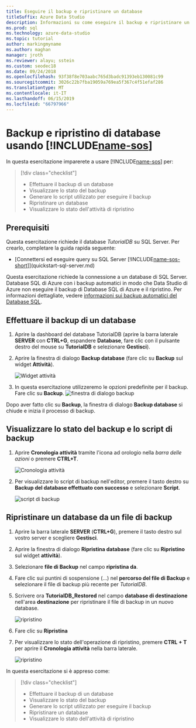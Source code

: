 ```yaml
---
title: Eseguire il backup e ripristinare un database
titleSuffix: Azure Data Studio
description: Informazioni su come eseguire il backup e ripristinare un database tramite Data Studio di Azure
ms.prod: sql
ms.technology: azure-data-studio
ms.topic: tutorial
author: markingmyname
ms.author: maghan
manager: jroth
ms.reviewer: alayu; sstein
ms.custom: seodec18
ms.date: 09/24/2018
ms.openlocfilehash: 93f38f8e703aabc765d3badc91393eb130081c99
ms.sourcegitcommit: 3026c22b7fba19059a769ea5f367c4f51efaf286
ms.translationtype: MT
ms.contentlocale: it-IT
ms.lasthandoff: 06/15/2019
ms.locfileid: "66797966"
---
```

# <a name="backup-and-restore-databases-using-includename-sosincludesname-sos-shortmd"></a>Backup e ripristino di database usando [!INCLUDE[name-sos](../includes/name-sos-short.md)]

In questa esercitazione imparerete a usare [!INCLUDE[name-sos](../includes/name-sos-short.md)] per:
> [!div class="checklist"]
> * Effettuare il backup di un database 
> * Visualizzare lo stato del backup
> * Generare lo script utilizzato per eseguire il backup
> * Ripristinare un database
> * Visualizzare lo stato dell'attività di ripristino

## <a name="prerequisites"></a>Prerequisiti

Questa esercitazione richiede il database *TutorialDB* su SQL Server. Per crearlo, completare la guida rapida seguente:

- [Connettersi ed eseguire query su SQL Server [!INCLUDE[name-sos-short](../includes/name-sos-short.md)]](quickstart-sql-server.md)

Questa esercitazione richiede la connessione a un database di SQL Server. Database SQL di Azure con i backup automatici in modo che Data Studio di Azure non eseguire il backup di Database SQL di Azure e il ripristino. Per informazioni dettagliate, vedere [informazioni sui backup automatici del Database SQL](https://docs.microsoft.com/azure/sql-database/sql-database-automated-backups).

## <a name="backup-a-database"></a>Effettuare il backup di un database

1. Aprire la dashboard del database TutorialDB (aprire la barra laterale **SERVER** con **CTRL+G**, espandere **Database**, fare clic con il pulsante destro del mouse su **TutorialDB** e selezionare **Gestisci**).

2. Aprire la finestra di dialogo **Backup database** (fare clic su **Backup** sul widget **Attività**).

   ![Widget attività](./media/tutorial-backup-restore-sql-server/tasks.png)

3. In questa esercitazione utilizzeremo le opzioni predefinite per il backup. Fare clic su **Backup**.
   ![finestra di dialogo backup](./media/tutorial-backup-restore-sql-server/backup-dialog.png)

Dopo aver fatto clic su **Backup**, la finestra di dialogo **Backup database** si chiude e inizia il processo di backup.

## <a name="view-the-backup-status-and-view-the-backup-script"></a>Visualizzare lo stato del backup e lo script di backup

1. Aprire **Cronologia attività** tramite l'icona ad orologio nella *barra delle azioni* o premere **CTRL+T**.

   ![Cronologia attività](./media/tutorial-backup-restore-sql-server/task-history.png)

2. Per visualizzare lo script di backup nell'editor, premere il tasto destro su **Backup del database effettuato con successo** e selezionare **Script**.

   ![script di backup](./media/tutorial-backup-restore-sql-server/task-script.png) 

## <a name="restore-a-database-from-a-backup-file"></a>Ripristinare un database da un file di backup


1. Aprire la barra laterale **SERVER** (**CTRL+G**), premere il tasto destro sul vostro server e scegliere **Gestisci**. 

2. Aprire la finestra di dialogo **Ripristina database** (fare clic su **Ripristino** sul widget **attività**).

2. Selezionare **file di Backup** nel campo **ripristina da**. 

3. Fare clic sui puntini di sospensione (...) nel **percorso del file di Backup** e selezionare il file di backup più recente per *TutorialDB*.

3. Scrivere ora **TutorialDB_Restored** nel campo **database di destinazione** nell'area **destinazione** per ripristinare il file di backup in un nuovo database.

   ![ripristino](./media/tutorial-backup-restore-sql-server/restore.png)

4. Fare clic su **Ripristina**

5. Per visualizzare lo stato dell'operazione di ripristino, premere **CTRL + T** per aprire il **Cronologia attività** nella barra laterale.

   ![ripristino](./media/tutorial-backup-restore-sql-server/task-history-restore.png)


In questa esercitazione si è appreso come:
> [!div class="checklist"]
> * Effettuare il backup di un database 
> * Visualizzare lo stato del backup
> * Generare lo script utilizzato per eseguire il backup
> * Ripristinare un database
> * Visualizzare lo stato dell'attività di ripristino

